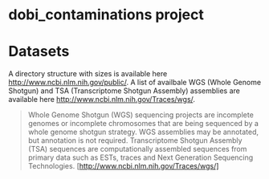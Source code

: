 # dobi_contaminations project

# Datasets

A directory structure with sizes is available here http://www.ncbi.nlm.nih.gov/public/. A list of availbale WGS (Whole Genome Shotgun) and TSA (Transcriptome Shotgun Assembly) assemblies are available here http://www.ncbi.nlm.nih.gov/Traces/wgs/.


> Whole Genome Shotgun (WGS) sequencing projects are incomplete genomes or incomplete chromosomes that are being sequenced by a whole genome shotgun strategy. WGS assemblies may be annotated, but annotation is not required. Transcriptome Shotgun Assembly (TSA) sequences are computationally assembled sequences from primary data such as ESTs, traces and Next Generation Sequencing Technologies. [http://www.ncbi.nlm.nih.gov/Traces/wgs/]